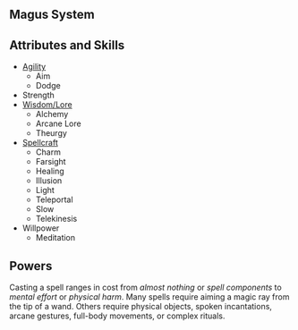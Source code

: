 Magus System
------------

Attributes and Skills
---------------------

- [Agility](Reflexes.md)
  - Aim
  - Dodge
- Strength
- [Wisdom/Lore](Knowledge.md)
  - Alchemy
  - Arcane Lore
  - Theurgy
- [Spellcraft](Magic.md)
  - Charm
  - Farsight
  - Healing
  - Illusion
  - Light
  - Teleportal
  - Slow
  - Telekinesis
- Willpower
  - Meditation

Powers
------

Casting a spell ranges in cost from _almost nothing_ or _spell components_ to _mental effort_ or _physical harm_. Many spells require aiming a magic ray from the tip of a wand. Others require physical objects, spoken incantations, arcane gestures, full-body movements, or complex rituals.

